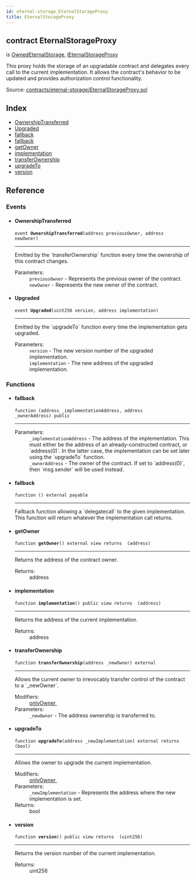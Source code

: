 ```yaml
---
id: eternal-storage_EternalStorageProxy
title: EternalStorageProxy
---
```


<div class="contract-doc"><div class="contract"><h2 class="contract-header"><span class="contract-kind">contract</span> EternalStorageProxy</h2><p class="base-contracts"><span>is</span> <a href="eternal-storage_OwnedEternalStorage.html">OwnedEternalStorage</a><span>, </span><a href="interfaces_IEternalStorageProxy.html">IEternalStorageProxy</a></p><p class="description">This proxy holds the storage of an upgradable contract and delegates every call to the current implementation. It allows the contract&#x27;s behavior to be updated and provides authorization control functionality.</p><div class="source">Source: <a href="https://github.com/poanetwork/posdao-contracts/blob/v0.1.0/contracts/eternal-storage/EternalStorageProxy.sol" target="_blank">contracts/eternal-storage/EternalStorageProxy.sol</a></div></div><div class="index"><h2>Index</h2><ul><li><a href="eternal-storage_EternalStorageProxy.html#OwnershipTransferred">OwnershipTransferred</a></li><li><a href="eternal-storage_EternalStorageProxy.html#Upgraded">Upgraded</a></li><li><a href="eternal-storage_EternalStorageProxy.html#">fallback</a></li><li><a href="eternal-storage_EternalStorageProxy.html#">fallback</a></li><li><a href="eternal-storage_EternalStorageProxy.html#getOwner">getOwner</a></li><li><a href="eternal-storage_EternalStorageProxy.html#implementation">implementation</a></li><li><a href="eternal-storage_EternalStorageProxy.html#transferOwnership">transferOwnership</a></li><li><a href="eternal-storage_EternalStorageProxy.html#upgradeTo">upgradeTo</a></li><li><a href="eternal-storage_EternalStorageProxy.html#version">version</a></li></ul></div><div class="reference"><h2>Reference</h2><div class="events"><h3>Events</h3><ul><li><div class="item event"><span id="OwnershipTransferred" class="anchor-marker"></span><h4 class="name">OwnershipTransferred</h4><div class="body"><code class="signature">event <strong>OwnershipTransferred</strong><span>(address previousOwner, address newOwner) </span></code><hr/><div class="description"><p>Emitted by the `transferOwnership` function every time the ownership of this contract changes.</p></div><dl><dt><span class="label-parameters">Parameters:</span></dt><dd><div><code>previousOwner</code> - Represents the previous owner of the contract.</div><div><code>newOwner</code> - Represents the new owner of the contract.</div></dd></dl></div></div></li><li><div class="item event"><span id="Upgraded" class="anchor-marker"></span><h4 class="name">Upgraded</h4><div class="body"><code class="signature">event <strong>Upgraded</strong><span>(uint256 version, address implementation) </span></code><hr/><div class="description"><p>Emitted by the `upgradeTo` function every time the implementation gets upgraded.</p></div><dl><dt><span class="label-parameters">Parameters:</span></dt><dd><div><code>version</code> - The new version number of the upgraded implementation.</div><div><code>implementation</code> - The new address of the upgraded implementation.</div></dd></dl></div></div></li></ul></div><div class="functions"><h3>Functions</h3><ul><li><div class="item function"><span id="fallback" class="anchor-marker"></span><h4 class="name">fallback</h4><div class="body"><code class="signature">function <strong></strong><span>(address _implementationAddress, address _ownerAddress) </span><span>public </span></code><hr/><dl><dt><span class="label-parameters">Parameters:</span></dt><dd><div><code>_implementationAddress</code> - The address of the implementation. This must either be the address of an already-constructed contract, or `address(0)`. In the latter case, the implementation can be set later using the `upgradeTo` function.</div><div><code>_ownerAddress</code> - The owner of the contract. If set to `address(0)`, then `msg.sender` will be used instead.</div></dd></dl></div></div></li><li><div class="item function"><span id="fallback" class="anchor-marker"></span><h4 class="name">fallback</h4><div class="body"><code class="signature">function <strong></strong><span>() </span><span>external </span><span>payable </span></code><hr/><div class="description"><p>Fallback function allowing a `delegatecall` to the given implementation. This function will return whatever the implementation call returns.</p></div></div></div></li><li><div class="item function"><span id="getOwner" class="anchor-marker"></span><h4 class="name">getOwner</h4><div class="body"><code class="signature">function <strong>getOwner</strong><span>() </span><span>external </span><span>view </span><span>returns  (address) </span></code><hr/><div class="description"><p>Returns the address of the contract owner.</p></div><dl><dt><span class="label-return">Returns:</span></dt><dd>address</dd></dl></div></div></li><li><div class="item function"><span id="implementation" class="anchor-marker"></span><h4 class="name">implementation</h4><div class="body"><code class="signature">function <strong>implementation</strong><span>() </span><span>public </span><span>view </span><span>returns  (address) </span></code><hr/><div class="description"><p>Returns the address of the current implementation.</p></div><dl><dt><span class="label-return">Returns:</span></dt><dd>address</dd></dl></div></div></li><li><div class="item function"><span id="transferOwnership" class="anchor-marker"></span><h4 class="name">transferOwnership</h4><div class="body"><code class="signature">function <strong>transferOwnership</strong><span>(address _newOwner) </span><span>external </span></code><hr/><div class="description"><p>Allows the current owner to irrevocably transfer control of the contract to a `_newOwner`.</p></div><dl><dt><span class="label-modifiers">Modifiers:</span></dt><dd><a href="eternal-storage_OwnedEternalStorage.html#onlyOwner">onlyOwner </a></dd><dt><span class="label-parameters">Parameters:</span></dt><dd><div><code>_newOwner</code> - The address ownership is transferred to.</div></dd></dl></div></div></li><li><div class="item function"><span id="upgradeTo" class="anchor-marker"></span><h4 class="name">upgradeTo</h4><div class="body"><code class="signature">function <strong>upgradeTo</strong><span>(address _newImplementation) </span><span>external </span><span>returns  (bool) </span></code><hr/><div class="description"><p>Allows the owner to upgrade the current implementation.</p></div><dl><dt><span class="label-modifiers">Modifiers:</span></dt><dd><a href="eternal-storage_OwnedEternalStorage.html#onlyOwner">onlyOwner </a></dd><dt><span class="label-parameters">Parameters:</span></dt><dd><div><code>_newImplementation</code> - Represents the address where the new implementation is set.</div></dd><dt><span class="label-return">Returns:</span></dt><dd>bool</dd></dl></div></div></li><li><div class="item function"><span id="version" class="anchor-marker"></span><h4 class="name">version</h4><div class="body"><code class="signature">function <strong>version</strong><span>() </span><span>public </span><span>view </span><span>returns  (uint256) </span></code><hr/><div class="description"><p>Returns the version number of the current implementation.</p></div><dl><dt><span class="label-return">Returns:</span></dt><dd>uint256</dd></dl></div></div></li></ul></div></div></div>
